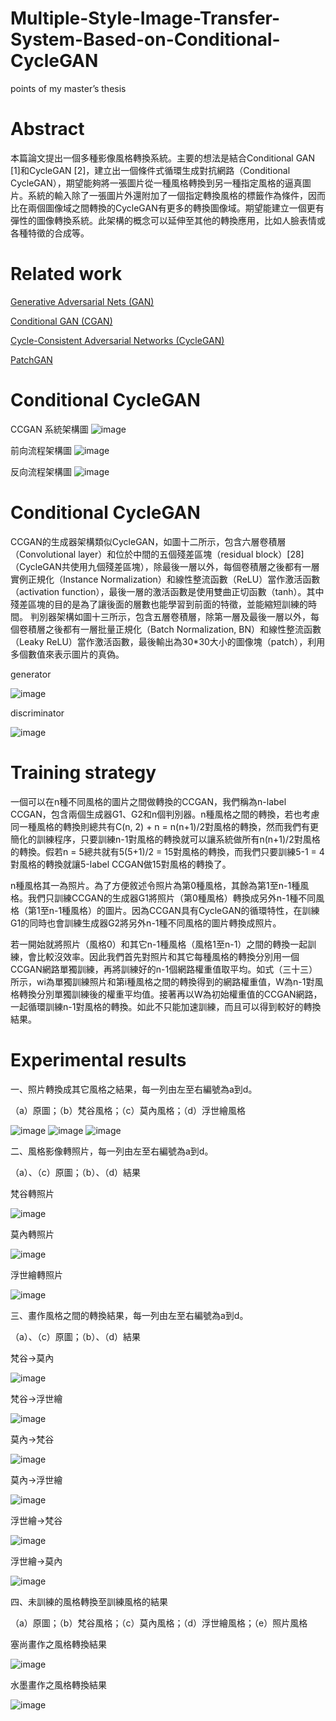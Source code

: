 # Multiple-Style-Image-Transfer-System-Based-on-Conditional-CycleGAN
points of my master’s thesis

# Abstract
本篇論文提出一個多種影像風格轉換系統。主要的想法是結合Conditional GAN [1]和CycleGAN [2]，建立出一個條件式循環生成對抗網路（Conditional CycleGAN），期望能夠將一張圖片從一種風格轉換到另一種指定風格的逼真圖片。系統的輸入除了一張圖片外還附加了一個指定轉換風格的標籤作為條件，因而比在兩個圖像域之間轉換的CycleGAN有更多的轉換圖像域。期望能建立一個更有彈性的圖像轉換系統。此架構的概念可以延伸至其他的轉換應用，比如人臉表情或各種特徵的合成等。

# Related work
[Generative Adversarial Nets (GAN)](http://papers.nips.cc/paper/5423-generative-adversarial-nets.pdf)

[Conditional GAN (CGAN)](https://arxiv.org/abs/1411.1784)

[Cycle-Consistent Adversarial Networks (CycleGAN)](https://github.com/junyanz/CycleGAN)

[PatchGAN](https://phillipi.github.io/pix2pix/)

# Conditional CycleGAN

CCGAN 系統架構圖
![image](https://github.com/36179825/Multiple-Style-Image-Transfer-System-Based-on-Conditional-CycleGAN/blob/master/CCGAN%E7%B3%BB%E7%B5%B1%E6%9E%B6%E6%A7%8B%E5%9C%96.png)

前向流程架構圖
![image](https://github.com/36179825/Multiple-Style-Image-Transfer-System-Based-on-Conditional-CycleGAN/blob/master/%E5%89%8D%E5%90%91%E6%B5%81%E7%A8%8B%E6%9E%B6%E6%A7%8B%E5%9C%96.png)

反向流程架構圖
![image](https://github.com/36179825/Multiple-Style-Image-Transfer-System-Based-on-Conditional-CycleGAN/blob/master/%E5%8F%8D%E5%90%91%E6%B5%81%E7%A8%8B%E6%9E%B6%E6%A7%8B%E5%9C%96.png)

# Conditional CycleGAN

CCGAN的生成器架構類似CycleGAN，如圖十二所示，包含六層卷積層（Convolutional layer）和位於中間的五個殘差區塊（residual block）[28]（CycleGAN共使用九個殘差區塊），除最後一層以外，每個卷積層之後都有一層實例正規化（Instance Normalization）和線性整流函數（ReLU）當作激活函數（activation function），最後一層的激活函數是使用雙曲正切函數（tanh）。其中殘差區塊的目的是為了讓後面的層數也能學習到前面的特徵，並能縮短訓練的時間。
判別器架構如圖十三所示，包含五層卷積層，除第一層及最後一層以外，每個卷積層之後都有一層批量正規化（Batch Normalization, BN）和線性整流函數（Leaky ReLU）當作激活函數，最後輸出為30*30大小的圖像塊（patch），利用多個數值來表示圖片的真偽。

generator

![image](https://github.com/36179825/Multiple-Style-Image-Transfer-System-Based-on-Conditional-CycleGAN/blob/master/generator.png)

discriminator

![image](https://github.com/36179825/Multiple-Style-Image-Transfer-System-Based-on-Conditional-CycleGAN/blob/master/discriminator.png)

# Training strategy

一個可以在n種不同風格的圖片之間做轉換的CCGAN，我們稱為n-label CCGAN，包含兩個生成器G1、G2和n個判別器。n種風格之間的轉換，若也考慮同一種風格的轉換則總共有C(n, 2) + n = n(n+1)/2對風格的轉換，然而我們有更簡化的訓練程序，只要訓練n-1對風格的轉換就可以讓系統做所有n(n+1)/2對風格的轉換。假若n = 5總共就有5(5+1)/2 = 15對風格的轉換，而我們只要訓練5-1 = 4對風格的轉換就讓5-label CCGAN做15對風格的轉換了。

n種風格其一為照片。為了方便敘述令照片為第0種風格，其餘為第1至n-1種風格。我們只訓練CCGAN的生成器G1將照片（第0種風格）轉換成另外n-1種不同風格（第1至n-1種風格）的圖片。因為CCGAN具有CycleGAN的循環特性，在訓練G1的同時也會訓練生成器G2將另外n-1種不同風格的圖片轉換成照片。

若一開始就將照片（風格0）和其它n-1種風格（風格1至n-1）之間的轉換一起訓練，會比較沒效率。因此我們首先對照片和其它每種風格的轉換分別用一個CCGAN網路單獨訓練，再將訓練好的n-1個網路權重值取平均。如式（三十三）所示，wi為單獨訓練照片和第i種風格之間的轉換得到的網路權重值，W為n-1對風格轉換分別單獨訓練後的權重平均值。接著再以W為初始權重值的CCGAN網路，一起循環訓練n-1對風格的轉換。如此不只能加速訓練，而且可以得到較好的轉換結果。

# Experimental results

一、照片轉換成其它風格之結果，每一列由左至右編號為a到d。

（a）原圖；（b）梵谷風格；（c）莫內風格；（d）浮世繪風格 

![image](https://github.com/36179825/Multiple-Style-Image-Transfer-System-Based-on-Conditional-CycleGAN/blob/master/1.PNG)
![image](https://github.com/36179825/Multiple-Style-Image-Transfer-System-Based-on-Conditional-CycleGAN/blob/master/2.PNG)
![image](https://github.com/36179825/Multiple-Style-Image-Transfer-System-Based-on-Conditional-CycleGAN/blob/master/3.PNG)


二、風格影像轉照片，每一列由左至右編號為a到d。

（a）、（c）原圖；（b）、（d）結果

梵谷轉照片

![image](https://github.com/36179825/Multiple-Style-Image-Transfer-System-Based-on-Conditional-CycleGAN/blob/master/4.PNG)

莫內轉照片

![image](https://github.com/36179825/Multiple-Style-Image-Transfer-System-Based-on-Conditional-CycleGAN/blob/master/4.PNG)

浮世繪轉照片

![image](https://github.com/36179825/Multiple-Style-Image-Transfer-System-Based-on-Conditional-CycleGAN/blob/master/6.PNG)

三、畫作風格之間的轉換結果，每一列由左至右編號為a到d。

（a）、（c）原圖；（b）、（d）結果

梵谷→莫內

![image](https://github.com/36179825/Multiple-Style-Image-Transfer-System-Based-on-Conditional-CycleGAN/blob/master/7.PNG)

梵谷→浮世繪

![image](https://github.com/36179825/Multiple-Style-Image-Transfer-System-Based-on-Conditional-CycleGAN/blob/master/8.PNG)

莫內→梵谷

![image](https://github.com/36179825/Multiple-Style-Image-Transfer-System-Based-on-Conditional-CycleGAN/blob/master/9.PNG)

莫內→浮世繪

![image](https://github.com/36179825/Multiple-Style-Image-Transfer-System-Based-on-Conditional-CycleGAN/blob/master/10.PNG)

浮世繪→梵谷

![image](https://github.com/36179825/Multiple-Style-Image-Transfer-System-Based-on-Conditional-CycleGAN/blob/master/11.PNG)

浮世繪→莫內

![image](https://github.com/36179825/Multiple-Style-Image-Transfer-System-Based-on-Conditional-CycleGAN/blob/master/12.PNG)

四、未訓練的風格轉換至訓練風格的結果

（a）原圖；（b）梵谷風格；（c）莫內風格；（d）浮世繪風格；（e）照片風格

塞尚畫作之風格轉換結果

![image](https://github.com/36179825/Multiple-Style-Image-Transfer-System-Based-on-Conditional-CycleGAN/blob/master/13.PNG)

水墨畫作之風格轉換結果

![image](https://github.com/36179825/Multiple-Style-Image-Transfer-System-Based-on-Conditional-CycleGAN/blob/master/13.PNG)

